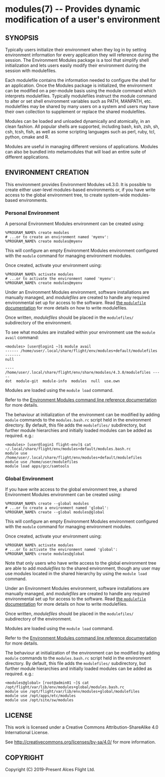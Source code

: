 # modules(7) -- Provides dynamic modification of a user's environment

## SYNOPSIS

Typically users initialize their environment when they log in by
setting environment information for every application they will
reference during the session. The Environment Modules package is a
tool that simplify shell initialization and lets users easily modify
their environment during the session with modulefiles.

Each modulefile contains the information needed to configure the shell
for an application. Once the Modules package is initialized, the
environment can be modified on a per-module basis using the module
command which interprets modulefiles. Typically modulefiles instruct
the module command to alter or set shell environment variables such as
PATH, MANPATH, etc. modulefiles may be shared by many users on a
system and users may have their own collection to supplement or
replace the shared modulefiles.

Modules can be loaded and unloaded dynamically and atomically, in an
clean fashion. All popular shells are supported, including bash, ksh,
zsh, sh, csh, tcsh, fish, as well as some scripting languages such as
perl, ruby, tcl, python, cmake and R.

Modules are useful in managing different versions of
applications. Modules can also be bundled into metamodules that will
load an entire suite of different applications.

## ENVIRONMENT CREATION

This environment provides Environment Modules v4.3.0. It is possible
to create either user-level modules-based environments or, if you have
write access to the global environment tree, to create system-wide
modules-based environments.

### Personal Environment

A personal Environment Modules environment can be created using:

```
%PROGRAM_NAME% create modules
# ...or to create an environment named 'myenv':
%PROGRAM_NAME% create modules@myenv
```

This will configure an empty Environment Modules environment
configured with the `module` command for managing environment modules.

Once created, activate your environment using:

```
%PROGRAM_NAME% activate modules
# ...or to activate the environment named 'myenv':
%PROGRAM_NAME% create modules@myenv
```

Under an Environment Modules environment, software installations are
manually managed, and _modulefiles_ are created to handle any required
environmental set up for access to the software. Read [the
`modulefile` documentation](https://modules.readthedocs.io/en/stable/modulefile.html)
for more details on how to write modulefiles.

Once written, _modulefiles_ should be placed in the `modulefiles/`
subdirectory of the environment.

To see what modules are installed within your environment use the
`module avail` command:

```
<modules> [user@login1 ~]$ module avail
------ /home/user/.local/share/flight/env/modules+default/modulefiles -------
null

---- /home/user/.local/share/flight/env/share/modules/4.3.0/modulefiles -----
dot  module-git  module-info  modules  null  use.own
```

Modules are loaded using the `module load` command.

Refer to the [Environment Modules command line reference
documentation](https://modules.readthedocs.io/en/stable/module.html)
for more details.

The behaviour at initialization of the environment can be modified by
adding `module` commands to the `modules.bash.rc` script held in the
environment directory. By default, this file adds the `modulefiles/`
subdirectory, but further module hierarchies and initially loaded
modules can be added as required. e.g.:

```
<modules> [user@login1 flight-env]$ cat ~/.local/share/flight/env/modules+default/modules.bash.rc
module use /home/user/.local/share/flight/env/modules+default/modulefiles
module use /home/user/modulefiles
module load apps/gcc/samtools
```

### Global Environment

If you have write access to the global environment tree, a shared
Environment Modules environment can be created using:

```
%PROGRAM_NAME% create --global modules
# ...or to create a environment named 'global':
%PROGRAM_NAME% create --global modules@global
```

This will configure an empty Environment Modules environment
configured with the `module` command for managing environment modules.

Once created, activate your environment using:

```
%PROGRAM_NAME% activate modules
# ...or to activate the environment named 'global':
%PROGRAM_NAME% create modules@global
```

Note that only users who have write access to the global environment
tree are able to add _modulefiles_ to the shared environment, though
any user may use modules located in the shared hierarchy by using the
`module load` command.

Under an Environment Modules environment, software installations are
manually managed, and _modulefiles_ are created to handle any required
environmental set up for access to the software. Read [the
`modulefile` documentation](https://modules.readthedocs.io/en/stable/modulefile.html)
for more details on how to write modulefiles.

Once written, _modulefiles_ should be placed in the `modulefiles/`
subdirectory of the environment.

Modules are loaded using the `module load` command.

Refer to the [Environment Modules command line reference
documentation](https://modules.readthedocs.io/en/stable/module.html)
for more details.

The behaviour at initialization of the environment can be modified by
adding `module` commands to the `modules.bash.rc` script held in the
environment directory. By default, this file adds the `modulefiles/`
subdirectory, but further module hierarchies and initially loaded
modules can be added as required. e.g.:

```
<modules@global> [root@admin01 ~]$ cat /opt/flight/var/lib/env/modules+global/modules.bash.rc
module use /opt/flight/var/lib/env/modules+global/modulefiles
module use /opt/apps/etc/modules
module use /opt/site/sw/modules
```

## LICENSE

This work is licensed under a Creative Commons Attribution-ShareAlike
4.0 International License.

See <http://creativecommons.org/licenses/by-sa/4.0/> for more
information.

## COPYRIGHT

Copyright (C) 2019-Present Alces Flight Ltd.
